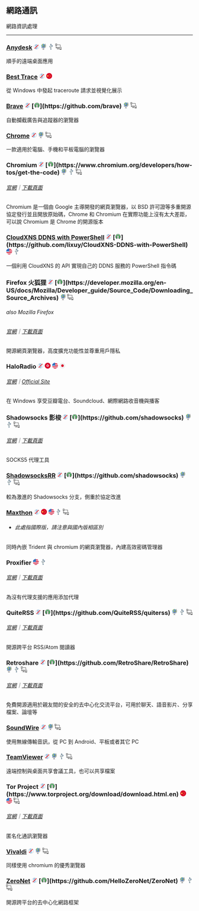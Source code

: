 ## 網路通訊

網路資訊處理

---

### [Anydesk](http://anydesk.com/) ![](../assets/free.png) ![](../assets/earth-globe.png) ![](../assets/usb.png) ![](../assets/multi_platform.png)

順手的遠端桌面應用

### [Best Trace](https://www.ipip.net/download.html) ![](../assets/free.png) ![](../assets/china.png)

從 Windows 中發起 traceroute 請求並視覺化展示

### [Brave](https://www.brave.com/) ![](../assets/free.png) [![](../assets/open-source-icon.png "MPL 2.0@GitHub: https://github.com/brave")](https://github.com/brave) ![](../assets/earth-globe.png) ![](../assets/multi_platform.png)

自動攔截廣告與追蹤器的瀏覽器

### [Chrome](https://dl.google.com) ![](../assets/free.png) ![](../assets/earth-globe.png) ![](../assets/multi_platform.png)

一款適用於電腦、手機和平板電腦的瀏覽器

### Chromium ![](../assets/free.png) [![](../assets/open-source-icon.png "BSD & Others@chromium.org: https://www.chromium.org/developers/how-tos/get-the-code")](https://www.chromium.org/developers/how-tos/get-the-code) ![](../assets/earth-globe.png) ![](../assets/usb.png) ![](../assets/multi_platform.png)

###### [官網](https://www.chromium.org/Home)｜[下載頁面](https://www.chromium.org/getting-involved/download-chromium)

Chromium 是一個由 Google 主導開發的網頁瀏覽器，以 BSD 許可證等多重開源協定發行並且開放原始碼，Chrome 和 Chromium 在實際功能上沒有太大差距，可以說 Chromium 是 Chrome 的開源版本

### [CloudXNS DDNS with PowerShell](https://03k.org/cloudxns-api-ddns.html) ![](../assets/free.png) [![](../assets/open-source-icon.png "MIT@GitHub: https://github.com/lixuy/CloudXNS-DDNS-with-PowerShell")](https://github.com/lixuy/CloudXNS-DDNS-with-PowerShell) ![](../assets/united-states.png) ![](../assets/usb.png)

一個利用 CloudXNS 的 API 實現自己的 DDNS 服務的 PowerShell 指令碼

### Firefox 火狐狸 ![](../assets/free.png) [![](../assets/open-source-icon.png "MPL@mozilla.org: https://developer.mozilla.org/en-US/docs/Mozilla/Developer_guide/Source_Code/Downloading_Source_Archives")](https://developer.mozilla.org/en-US/docs/Mozilla/Developer_guide/Source_Code/Downloading_Source_Archives) ![](../assets/earth-globe.png) ![](../assets/multi_platform.png)

###### also Mozilla Firefox

###### [官網](https://www.mozilla.org)｜[下載頁面](https://www.mozilla.org/en-US/firefox/all/)

開源網頁瀏覽器，高度擴充功能性並尊重用戶隱私

### HaloRadio ![](../assets/free.png) ![](../assets/hong-kong.png) ![](../assets/united-states.png) ![](../assets/japan.png)

###### [官網](https://www.icyarrow.com/haloradio/)｜[Official Site](https://www.douban.com/note/561310960/)

在 Windows 享受豆瓣電台、Soundcloud、網際網路收音機與播客

### Shadowsocks 影梭 ![](../assets/free.png) [![](../assets/open-source-icon.png "APL 2.0/GPL 3.0/LGPL 3.0@GitHub: https://github.com/shadowsocks")](https://github.com/shadowsocks) ![](../assets/earth-globe.png) ![](../assets/usb.png) ![](../assets/multi_platform.png)

###### [官網](https://shadowsocks.org/en/index.html)｜[下載頁面](https://shadowsocks.org/en/download/clients.html)

SOCKS5 代理工具

### [ShadowsocksRR](https://github.com/shadowsocksrr/shadowsocksr-csharp/) ![](../assets/free.png) [![](../assets/open-source-icon.png "GPL 3.0@GitHub: https://github.com/shadowsocks")](https://github.com/shadowsocks) ![](../assets/earth-globe.png) ![](../assets/usb.png) ![](../assets/multi_platform.png)

較為激進的 Shadowsocks 分支，側重於協定改進

### [Maxthon](http://www.maxthon.com/mx5/) ![](../assets/free.png) ![](../assets/china.png) ![](../assets/united-states.png) ![](../assets/usb.png) ![](../assets/multi_platform.png)

* ###### 此處指國際版，請注意與國內版相區別

同時內嵌 Trident 與 chromium 的網頁瀏覽器，內建高效密碼管理器

### Proxifier ![](../assets/united-states.png) ![](../assets/usb.png)

###### [官網](http://proxifier.com/)｜[下載頁面](http://proxifier.com/download.htm)

為沒有代理支援的應用添加代理

### QuiteRSS ![](../assets/free.png) [![](../assets/open-source-icon.png "GPL 3.0@GitHub: https://github.com/QuiteRSS/quiterss")](https://github.com/QuiteRSS/quiterss) ![](../assets/earth-globe.png) ![](../assets/usb.png) ![](../assets/multi_platform.png)

###### [官網](https://quiterss.org/)｜[下載頁面](https://quiterss.org/en/download)

開源跨平台 RSS/Atom 閱讀器

### Retroshare ![](../assets/free.png) [![](../assets/open-source-icon.png "GPL 2.0@GitHub: https://github.com/RetroShare/RetroShare")](https://github.com/RetroShare/RetroShare) ![](../assets/earth-globe.png) ![](../assets/usb.png) ![](../assets/multi_platform.png)

###### [官網](http://retroshare.net/)｜[下載頁面](http://retroshare.net/downloads.html)

免費開源適用於親友間的安全的去中心化交流平台，可用於聊天、語音影片、分享檔案、論壇等

### [SoundWire](http://georgielabs.net/) ![](../assets/free.png) ![](../assets/earth-globe.png) ![](../assets/multi_platform.png)

使用無線傳輸音訊，從 PC 到 Android、平板或者其它 PC

### [TeamViewer](http://www.teamviewer.com/) ![](../assets/free.png) ![](../assets/earth-globe.png) ![](../assets/usb.png) ![](../assets/multi_platform.png)

遠端控制與桌面共享會議工具，也可以共享檔案

### Tor Project ![](../assets/free.png) [![](../assets/open-source-icon.png "BSD/MIT@torproject.org: https://www.torproject.org/download/download.html.en")](https://www.torproject.org/download/download.html.en) ![](../assets/china.png) ![](../assets/united-states.png) ![](../assets/multi_platform.png)

###### [官網](https://www.torproject.org/)｜[下載頁面](https://www.torproject.org/download/download.html.en)

匿名化通訊瀏覽器

### [Vivaldi](https://vivaldi.com/) ![](../assets/free.png) ![](../assets/earth-globe.png) ![](../assets/multi_platform.png)

同樣使用 chromium 的優秀瀏覽器

### [ZeroNet](https://zeronet.io/) ![](../assets/free.png) [![](../assets/open-source-icon.png "GPL 2.0@GitHub: https://github.com/HelloZeroNet/ZeroNet")](https://github.com/HelloZeroNet/ZeroNet) ![](../assets/earth-globe.png) ![](../assets/usb.png) ![](../assets/multi_platform.png)

開源跨平台的去中心化網路框架
